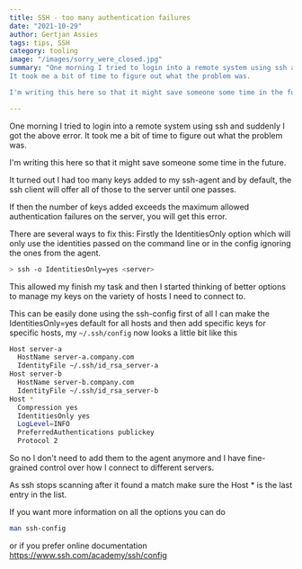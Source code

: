 ```yaml
---
title: SSH - too many authentication failures
date: "2021-10-29"
author: Gertjan Assies
tags: tips, SSH
category: tooling
image: "/images/sorry_were_closed.jpg"
summary: "One morning I tried to login into a remote system using ssh and suddenly I got the above error. 
It took me a bit of time to figure out what the problem was.

I'm writing this here so that it might save someone some time in the future."

---
```

One morning I tried to login into a remote system using ssh and suddenly I got the above error.
It took me a bit of time to figure out what the problem was.

I'm writing this here so that it might save someone some time in the future.

It turned out I had too many keys added to my ssh-agent and by default, the ssh client will offer all of those to the server until one passes.

If then the number of keys added exceeds the maximum allowed authentication failures on the server, you will get this error.

There are several ways to fix this:
Firstly the IdentitiesOnly option which will only use the identities passed on the command line or in the config ignoring the ones from the agent.

```bash
> ssh -o IdentitiesOnly=yes <server>
```

This allowed my finish my task and then I started thinking of better options to manage my keys on the variety of hosts I need to connect to.

This can be easily done using the ssh-config first of all I can make the IdentitiesOnly=yes default for all hosts and then add specific keys for specific hosts, my `~/.ssh/config` now looks a little bit like this

```bash
Host server-a
  HostName server-a.company.com
  IdentityFile ~/.ssh/id_rsa_server-a
Host server-b
  HostName server-b.company.com
  IdentityFile ~/.ssh/id_rsa_server-b
Host *
  Compression yes
  IdentitiesOnly yes
  LogLevel=INFO
  PreferredAuthentications publickey
  Protocol 2
```

So no I don't need to add them to the agent anymore and I have fine-grained control over how I connect to different servers.

As ssh stops scanning after it found a match make sure the Host * is the last entry in the list.

If you want more information on all the options you can do

```bash
man ssh-config
```

or if you prefer online documentation <https://www.ssh.com/academy/ssh/config>
